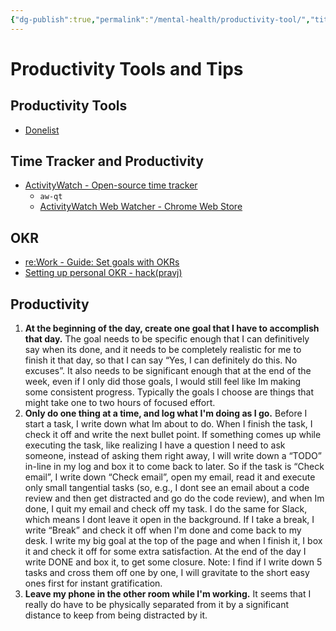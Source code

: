 ```yaml
---
{"dg-publish":true,"permalink":"/mental-health/productivity-tool/","title":"Productivity Tools and Tips","noteIcon":""}
---
```



# Productivity Tools and Tips

## Productivity Tools

- [Donelist](https://donel.ist/)

## Time Tracker and Productivity

- [ActivityWatch - Open-source time tracker](https://activitywatch.net/)
    - `aw-qt`
    - [ActivityWatch Web Watcher - Chrome Web Store](https://chrome.google.com/webstore/detail/activitywatch-web-watcher/nglaklhklhcoonedhgnpgddginnjdadi)

## OKR

- [re:Work - Guide: Set goals with OKRs](https://rework.withgoogle.com/guides/set-goals-with-okrs/steps/introduction/)
- [Setting up personal OKR - hack(pravj)](https://hackpravj.com/blog/personal-okr-2021-plan/)

## Productivity

1. **At the beginning of the day, create one goal that I have to accomplish that day.** The goal needs to be specific enough that I can definitively say when its done, and it needs to be completely realistic for me to finish it that day, so that I can say “Yes, I can definitely do this. No excuses”. It also needs to be significant enough that at the end of the week, even if I only did those goals, I would still feel like Im making some consistent progress. Typically the goals I choose are things that might take one to two hours of focused effort.
2. **Only do one thing at a time, and log what I'm doing as I go.** Before I start a task, I write down what Im about to do. When I finish the task, I check it off and write the next bullet point. If something comes up while executing the task, like realizing I have a question I need to ask someone, instead of asking them right away, I will write down a “TODO” in-line in my log and box it to come back to later. So if the task is “Check email”, I write down “Check email”, open my email, read it and execute only small tangential tasks (so, e.g., I dont see an email about a code review and then get distracted and go do the code review), and when Im done, I quit my email and check off my task. I do the same for Slack, which means I dont leave it open in the background. If I take a break, I write “Break” and check it off when I'm done and come back to my desk. I write my big goal at the top of the page and when I finish it, I box it and check it off for some extra satisfaction. At the end of the day I write DONE and box it, to get some closure. Note: I find if I write down 5 tasks and cross them off one by one, I will gravitate to the short easy ones first for instant gratification.
3. **Leave my phone in the other room while I'm working.** It seems that I really do have to be physically separated from it by a significant distance to keep from being distracted by it.
